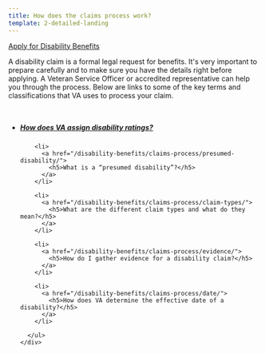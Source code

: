 ```yaml
---
title: How does the claims process work?
template: 2-detailed-landing
---
```


<div class="main" role="main" markdown="0">

<div class="action-bar">
  <div class="row">
    <div class="small-12 columns">
      <a class="usa-button-primary" href="{{ site.url}}/disability-benefits/get/">Apply for Disability Benefits</a>
    </div>
  </div>
</div>

<div class="section one" markdown="0">
<div class="primary" markdown="0">
<div class="row" markdown="0">
<div class="small-12 columns" markdown="1">

A disability claim is a formal legal request for benefits. It's very important to prepare carefully and to make sure you have the details right before applying. A Veteran Service Officer or accredited representative can help you through the process. Below are links to some of the key terms and classifications that VA uses to process your claim.

</div>
</div>
</div>

<div class="navigation">
  <div class="row">
    <div class="small-12 columns">
      <ul class="small-block-grid-1 medium-block-grid-3 cards small">
        <li>
          <a href="/disability-benefits/claims-process/ratings/">
            <h5>How does VA assign disability ratings?</h5>
          </a>
        </li>

        <li>
          <a href="/disability-benefits/claims-process/presumed-disability/">
            <h5>What is a “presumed disability”?</h5>
          </a>
        </li>

        <li>
          <a href="/disability-benefits/claims-process/claim-types/">
            <h5>What are the different claim types and what do they mean?</h5>
          </a>
        </li>

        <li>
          <a href="/disability-benefits/claims-process/evidence/">
            <h5>How do I gather evidence for a disability claim?</h5>
          </a>
        </li>

        <li>
          <a href="/disability-benefits/claims-process/date/">
            <h5>How does VA determine the effective date of a disability?</h5>
          </a>
        </li>

      </ul>
    </div>
  </div>
</div>

</div>
